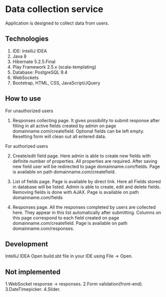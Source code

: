 # Data collection service
Application is designed to collect data from users.

## Technologies ##
1. IDE: IntelliJ IDEA 
2. Java 8
3. Hibernate 5.2.5.Final
4. Play Framework 2.5.x (scala-templating) 
5. Database: PostgreSQL 9.4
6. WebSockets
7. Bootstrap, HTML, CSS, JavaScript/JQuery 

## How to use ##
For unauthorized users
1. Responses collecting page. It gives possibility to submit response after filling in all active fields created by admin on page domainname.com/createfield. Optional fields can be left empty. Resetting form will clean out all entered data.

For authorized users

2. Create/edit field page. Here admin is able to create new fields with definite number of properties. All properties are required. After saving new field user will be redirected to page domainname.com/fields. Page is available on path domainname.com/createfield.

3. List of fields page. Page is available by direct link. Here all Fields stored in database will be listed. Admin is able to create, edit and delete fields. Removing fields is done with AJAX. Page is available on path domainname.com/fields

4. Responses page. All the responses completed by users are collected here. They appear in this list automatically after submitting. Columns on this page correspond to each field created on page domainname.com/createfield. Page is available on path domainname.com/responses.

## Development ##
IntelliJ IDEA
Open build.sbt file in your IDE using File -> Open.

## Not implemented ##
1.WebSocket response -> responses.
2.Form validation(front-end).
3.DateTimepicker.
4.Slider.


